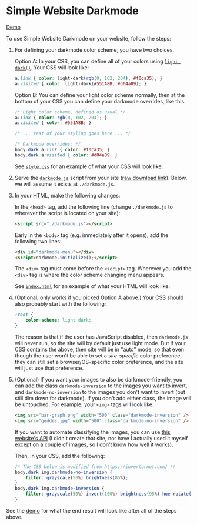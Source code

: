 # Simple Website Darkmode

[Demo](https://riceissa.github.io/simple-website-darkmode/)

To use Simple Website Darkmode on your website, follow the steps:

1. For defining your darkmode color scheme, you have two choices.

   Option A: In your CSS, you can define all of your colors using
   [`light-dark()`](https://developer.mozilla.org/en-US/docs/Web/CSS/color_value/light-dark). Your CSS will look like:

   ```css
   a:link { color: light-dark(rgb(0, 102, 204), #f0ca35); }
   a:visited { color: light-dark(#551A8B, #d04a09); }
   ```

   Option B: You can define your light color scheme normally, then at the
   bottom of your CSS you can define your darkmode overrides, like this:

   ```css
   /* Light color scheme, defined as usual */
   a:link { color: rgb(0, 102, 204); }
   a:visited { color: #551A8B; }

   /* ... rest of your styling goes here ... */

   /* Darkmode overrides: */
   body.dark a:link { color: #f0ca35; }
   body.dark a:visited { color: #d04a09; }
   ```

   See [`style.css`](docs/style.css) for an example of what your CSS will look
   like.

2. Serve the [`darkmode.js`](docs/darkmode.js) script from your site ([raw download link](https://raw.githubusercontent.com/riceissa/simple-website-darkmode/refs/heads/master/docs/darkmode.js)). Below, we will assume it exists at `./darkmode.js`.

3. In your HTML, make the following changes:

   In the `<head>` tag, add the following line (change `./darkmode.js` to
   wherever the script is located on your site):

   ```html
   <script src="./darkmode.js"></script>
   ```

   Early in the `<body>` tag (e.g. immediately after it opens), add the
   following two lines:

   ```html
   <div id="darkmode-menu"></div>
   <script>darkmode.initialize();</script>
   ```

   The `<div>` tag must come before the `<script>` tag. Wherever you add the
   `<div>` tag is where the color scheme changing menu appears.

   See [`index.html`](docs/index.html) for an example of what your HTML will
   look like.

4. (Optional; only works if you picked Option A above.) Your CSS should also
   probably start with the following:

   ```css
   :root {
       color-scheme: light dark;
   }
   ```

   The reason is that if the user has JavaScript disabled, then `darkmode.js`
   will never run, so the site will by default just use light mode. But if your
   CSS contains the above, then site will be in "auto" mode, so that even
   though the user won't be able to set a _site-specific_ color preference,
   they can still set a browser/OS-specific color preference, and the site will
   just use that preference.

5. (Optional) If you want your images to also be darkmode-friendly, you can add
   the class `darkmode-inversion` to the images you want to invert, and
   `darkmode-no-inversion` to the images you don't want to invert (but still
   dim down for darkmode). If you don't add either class, the image will be
   untouched. For example, your `<img>` tags will look like:

   ```html
   <img src="bar-graph.png" width="500" class="darkmode-inversion" />
   <img src="geddes.jpg" width="500" class="darkmode-no-inversion" />
   ```

   If you want to automate classifying the images, you can use
   [this website's API](https://invertornot.com/) (I didn't create that site,
   nor have I actually used it myself except on a couple of images, so I don't
   know how well it works).

   Then, in your CSS, add the following:

   ```css
   /* The CSS below is modified from https://invertornot.com/ */
   body.dark img.darkmode-no-inversion {
       filter: grayscale(50%) brightness(85%);
   }
   body.dark img.darkmode-inversion {
       filter: grayscale(50%) invert(100%) brightness(95%) hue-rotate(180deg);
   }
   ```

See the [demo](https://riceissa.github.io/simple-website-darkmode/) for what
the end result will look like after all of the steps above.
